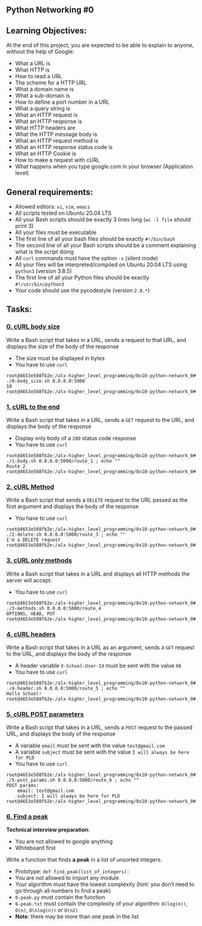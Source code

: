 ## Python Networking #0
## Learning Objectives:
At the end of this project, you are expected to be able to explain to anyone, without the help of Google:

* What a URL is
* What HTTP is
* How to read a URL
* The scheme for a HTTP URL
* What a domain name is
* What a sub-domain is
* How to define a port number in a URL
* What a query string is
* What an HTTP request is
* What an HTTP response is
* What HTTP headers are
* What the HTTP message body is
* What an HTTP request method is
* What an HTTP response status code is
* What an HTTP Cookie is
* How to make a request with cURL
* What happens when you type google.com in your browser (Application level)

## General requirements:
* Allowed editors: `vi`, `vim`, `emacs`
* All scripts tested on Ubuntu 20.04 LTS
* All your Bash scripts should be exactly 3 lines long (`wc -l file` should print 3)
* All your files must be executable
* The first line of all your bash files should be exactly `#!/bin/bash`
* The second line of all your Bash scripts should be a comment explaining what is the script doing
* All `curl` commands must have the option `-s` (silent mode)
* All your files will be interpreted/compiled on Ubuntu 20.04 LTS using `python3` (version 3.8.5)
* The first line of all your Python files should be exactly `#!/usr/bin/python3`
* Your code should use the pycodestyle (version `2.8.*`)

## Tasks:
### [0. cURL body size](./0-body_size.sh)
Write a Bash script that takes in a URL, sends a request to that URL, and displays the size of the body of the response

* The size must be displayed in bytes
* You have to use `curl`

```
root@4653e508fb2e:/alx-higher_level_programming/0x10-python-network_0# ./0-body_size.sh 0.0.0.0:5000
10
root@4653e508fb2e:/alx-higher_level_programming/0x10-python-network_0#
```

### [1. cURL to the end](./1-body.sh)
Write a Bash script that takes in a URL, sends a `GET` request to the URL, and displays the body of the response

* Display only body of a `200` status code response
* You have to use `curl`

```
root@4653e508fb2e:/alx-higher_level_programming/0x10-python-network_0# ./1-body.sh 0.0.0.0:5000/route_1 ; echo ""
Route 2
root@4653e508fb2e:/alx-higher_level_programming/0x10-python-network_0#
```
### [2. cURL Method](./2-delete.sh)
Write a Bash script that sends a `DELETE` request to the URL passed as the first argument and displays the body of the response

* You have to use `curl`

```
root@4653e508fb2e:/alx-higher_level_programming/0x10-python-network_0# ./2-delete.sh 0.0.0.0:5000/route_3 ; echo ""
I'm a DELETE request
root@4653e508fb2e:/alx-higher_level_programming/0x10-python-network_0#
```

### [3. cURL only methods](./3-methods.sh)
Write a Bash script that takes in a URL and displays all HTTP methods the server will accept.

* You have to use `curl`

```
root@4653e508fb2e:/alx-higher_level_programming/0x10-python-network_0# ./3-methods.sh 0.0.0.0:5000/route_4
OPTIONS, HEAD, PUT
root@4653e508fb2e:/alx-higher_level_programming/0x10-python-network_0#
```

### [4. cURL headers](./4.header.sh)
Write a Bash script that takes in a URL as an argument, sends a `GET` request to the URL, and displays the body of the response

* A header variable `X-School-User-Id` must be sent with the value `98`
* You have to use `curl`

```
root@4653e508fb2e:/alx-higher_level_programming/0x10-python-network_0# ./4-header.sh 0.0.0.0:5000/route_5 ; echo ""
Hello School!
root@4653e508fb2e:/alx-higher_level_programming/0x10-python-network_0#
```
### [5. cURL POST parameters](./5-post_params.sh)
Write a Bash script that takes in a URL, sends a `POST` request to the passed URL, and displays the body of the response

* A variable `email` must be sent with the value `test@gmail.com`
* A variable `subject` must be sent with the value `I will always be here for PLD`
* You have to use `curl`

```
root@4653e508fb2e:/alx-higher_level_programming/0x10-python-network_0# ./5-post_params.sh 0.0.0.0:5000/route_6 ; echo ""
POST params:
	email: test@gmail.com
	subject: I will always be here for PLD
root@4653e508fb2e:/alx-higher_level_programming/0x10-python-network_0#
```

### [6. Find a peak](./6-peak.py)
**Technical interview preparation**:

* You are not allowed to google anything
* Whiteboard first

Write a function that finds **a peak** in a list of unsorted integers.

* Prototype: `def find_peak(list_of_integers):`
* You are not allowed to import any module
* Your algorithm must have the lowest complexity (hint: you don’t need to go through all numbers to find a peak)
* `6-peak.py` must contain the function
* `6-peak.txt` must contain the complexity of your algorithm: `O(log(n))`, `O(n)`, `O(nlog(n))` or `O(n2)`
* **Note**: there may be more than one peak in the list

